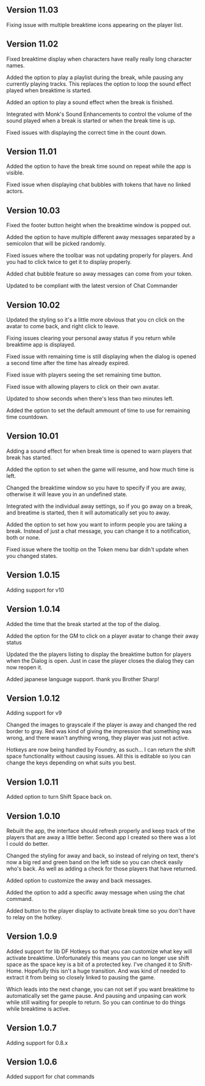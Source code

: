 ## Version 11.03

Fixing issue with multiple breaktime icons appearing on the player list.

## Version 11.02

Fixed breaktime display when characters have really really long character names.

Added the option to play a playlist during the break, while pausing any currently playing tracks.  This replaces the option to loop the sound effect played when breaktime is started.

Added an option to play a sound effect when the break is finished.

Integrated with Monk's Sound Enhancements to control the volume of the sound played when a break is started or when the break time is up.

Fixed issues with displaying the correct time in the count down.

## Version 11.01

Added the option to have the break time sound on repeat while the app is visible.

Fixed issue when displaying chat bubbles with tokens that have no linked actors.

## Version 10.03

Fixed the footer button height when the breaktime window is popped out.

Added the option to have multiple different away messages separated by a semicolon that will be picked randomly.

Fixed issues where the toolbar was not updating properly for players.  And you had to click twice to get it to display properly.

Added chat bubble feature so away messages can come from your token.

Updated to be compliant with the latest version of Chat Commander

## Version 10.02

Updated the styling so it's a little more obvious that you cn click on the avatar to come back, and right click to leave.

Fixing issues clearing your personal away status if you return while breaktime app is displayed.

Fixed issue with remaining time is still displaying when the dialog is opened a second time after the time has already expired.

Fixed issue with players seeing the set remaining time button.

Fixed issue with allowing players to click on their own avatar.

Updated to show seconds when there's less than two minutes left.

Added the option to set the default ammount of time to use for remaining time countdown.

## Version 10.01

Adding a sound effect for when break time is opened to warn players that break has started.

Added the option to set when the game will resume, and how much time is left.

Changed the breaktime window so you have to specify if you are away, otherwise it will leave you in an undefined state.

Integrated with the individual away settings, so if you go away on a break, and breatime is started, then it will automatically set you to away.

Added the option to set how you want to inform people you are taking a break.  Instead of just a chat message, you can change it to a notification, both or none.

Fixed issue where the tooltip on the Token menu bar didn't update when you changed states.

## Version 1.0.15

Adding support for v10

## Version 1.0.14

Added the time that the break started at the top of the dialog.

Added the option for the GM to click on a player avatar to change their away status

Updated the the players listing to display the breaktime button for players when the Dialog is open.  Just in case the player closes the dialog they can now reopen it.

Added japanese language support.  thank you Brother Sharp!

## Version 1.0.12

Adding support for v9

Changed the images to grayscale if the player is away and changed the red border to gray.  Red was kind of giving the impression that something was wrong, and there wasn't anything wrong, they player was just not active.

Hotkeys are now being handled by Foundry, as such... I can return the shift space functionality without causing issues.  All this is editable so iyou can change the keys depending on what suits you best.

## Version 1.0.11

Added option to turn Shift Space back on.

## Version 1.0.10

Rebuilt the app, the interface should refresh properly and keep track of the players that are away a little better.  Second app I created so there was a lot I could do better.

Changed the styling for away and back, so instead of relying on text, there's now a big red and green band on the left side so you can check easily who's back.  As well as adding a check for those players that have returned.

Added option to customize the away and back messages.

Added the option to add a specific away message when using the chat command.

Added button to the player display to activate break time so you don't have to relay on the hotkey.

## Version 1.0.9

Added support for lib DF Hotkeys so that you can customize what key will activate breaktime.  Unfortunately this means you can no longer use shift space as the space key is a bit of a protected key.  I've changed it to Shift-Home.  Hopefully this isn't a huge transition.  And was kind of needed to extract it from being so closely linked to pausing the game.

Which leads into the next change, you can not set if you want breaktime to automatically set the game pause.  And pausing and unpasing can work while still waiting for people to return.  So you can continue to do things while breaktime is active.

## Version 1.0.7
Adding support for 0.8.x

## Version 1.0.6
Added support for chat commands
